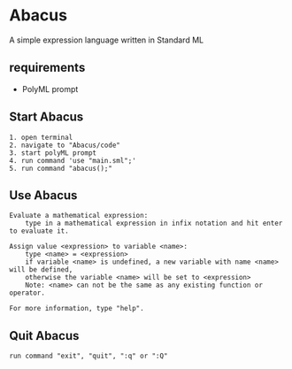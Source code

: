 Abacus
======

A simple expression language written in Standard ML


requirements
------------
* PolyML prompt


Start Abacus
------------
	1. open terminal
	2. navigate to "Abacus/code"
	3. start polyML prompt
	4. run command 'use "main.sml";'
	5. run command "abacus();"


Use Abacus
----------
	Evaluate a mathematical expression:
		type in a mathematical expression in infix notation and hit enter to evaluate it.
		
	Assign value <expression> to variable <name>:
		type <name> = <expression>
		if variable <name> is undefined, a new variable with name <name> will be defined,
		otherwise the variable <name> will be set to <expression>
		Note: <name> can not be the same as any existing function or operator.

	For more information, type "help".


Quit Abacus
--------
	run command "exit", "quit", ":q" or ":Q"

